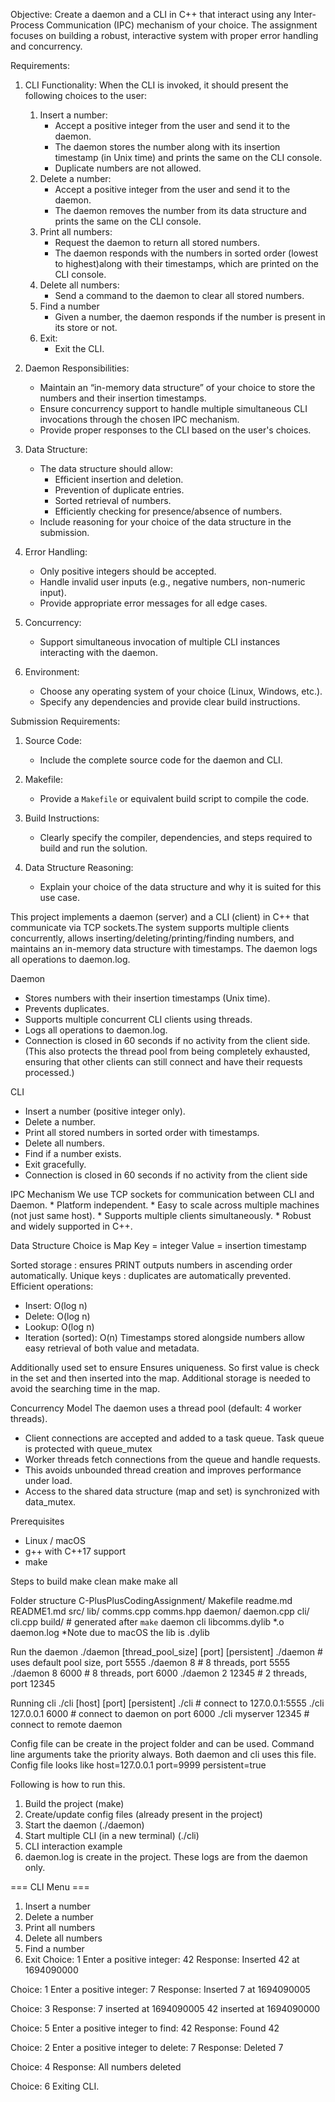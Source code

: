 Objective:
Create a daemon and a CLI in C++ that interact using any Inter-Process Communication (IPC) mechanism of your choice. The assignment focuses on building a robust, interactive system with proper error handling and concurrency.
 
 
Requirements:
 
1. CLI Functionality:
   When the CLI is invoked, it should present the following choices to the user:
   1. Insert a number:  
      - Accept a positive integer from the user and send it to the daemon.
      - The daemon stores the number along with its insertion timestamp (in Unix time) and prints the same on the CLI console.
      - Duplicate numbers are not allowed.
   2. Delete a number:  
      - Accept a positive integer from the user and send it to the daemon.
      - The daemon removes the number from its data structure and prints the same on the CLI console.
   3. Print all numbers:  
      - Request the daemon to return all stored numbers.
      - The daemon responds with the numbers in sorted order (lowest to highest)along with their timestamps, which are printed on the CLI console.
   4. Delete all numbers:  
      - Send a command to the daemon to clear all stored numbers.
   5. Find a number
         - Given a number, the daemon responds if the number is present in its store or not.
   6. Exit:  
      - Exit the CLI.
 
2. Daemon Responsibilities:
   - Maintain an “in-memory data structure” of your choice to store the numbers and their insertion timestamps.
   - Ensure concurrency support to handle multiple simultaneous CLI invocations through the chosen IPC mechanism.
   - Provide proper responses to the CLI based on the user's choices.
 
3. Data Structure:
   - The data structure should allow:
     - Efficient insertion and deletion.
     - Prevention of duplicate entries.
     - Sorted retrieval of numbers.
     - Efficiently checking for presence/absence of numbers.
   - Include reasoning for your choice of the data structure in the submission.
 
4. Error Handling:
   - Only positive integers should be accepted.
   - Handle invalid user inputs (e.g., negative numbers, non-numeric input).
   - Provide appropriate error messages for all edge cases.
 
5. Concurrency:
   - Support simultaneous invocation of multiple CLI instances interacting with the daemon.
 
6. Environment:
   - Choose any operating system of your choice (Linux, Windows, etc.).
   - Specify any dependencies and provide clear build instructions.
 
 
Submission Requirements:
1. Source Code:
   - Include the complete source code for the daemon and CLI.
 
2. Makefile:
   - Provide a `Makefile` or equivalent build script to compile the code.
 
3. Build Instructions:
   - Clearly specify the compiler, dependencies, and steps required to build and run the solution.
 
4. Data Structure Reasoning:
   - Explain your choice of the data structure and why it is suited for this use case.


This project implements a daemon (server) and a CLI (client) in C++ that communicate via TCP sockets.The system supports multiple clients concurrently, allows inserting/deleting/printing/finding numbers, and maintains an in-memory data structure with timestamps. The daemon logs all operations to daemon.log.

Daemon
* Stores numbers with their insertion timestamps (Unix time).
* Prevents duplicates.
* Supports multiple concurrent CLI clients using threads.
* Logs all operations to daemon.log.
* Connection is closed in 60 seconds if no activity from the client side. (This also protects the thread pool from being completely exhausted, ensuring that other clients can still connect and have their requests processed.)

CLI
* Insert a number (positive integer only).
* Delete a number.
* Print all stored numbers in sorted order with timestamps.
* Delete all numbers.
* Find if a number exists.
* Exit gracefully.
* Connection is closed in 60 seconds if no activity from the client side

IPC Mechanism
We use TCP sockets for communication between CLI and Daemon.
    * Platform independent.
    * Easy to scale across multiple machines (not just same host).
    * Supports multiple clients simultaneously.
    * Robust and widely supported in C++.

Data Structure Choice is Map
Key = integer
Value = insertion timestamp

Sorted storage : ensures PRINT outputs numbers in ascending order automatically.
Unique keys : duplicates are automatically prevented.
Efficient operations:
* Insert: O(log n)
* Delete: O(log n)
* Lookup: O(log n)
* Iteration (sorted): O(n)
Timestamps stored alongside numbers allow easy retrieval of both value and metadata.

Additionally used set to ensure Ensures uniqueness.
So first value is check in the set and then inserted into the map. Additional storage is needed to avoid the searching time in the map.

Concurrency Model
The daemon uses a thread pool (default: 4 worker threads).
* Client connections are accepted and added to a task queue. Task queue is protected with queue_mutex
* Worker threads fetch connections from the queue and handle requests.
* This avoids unbounded thread creation and improves performance under load.
* Access to the shared data structure (map and set) is synchronized with data_mutex.


Prerequisites
* Linux / macOS
* g++ with C++17 support
* make

Steps to build 
make clean
make
make all  

Folder structure 
C-PlusPlusCodingAssignment/
	Makefile
	readme.md
	README1.md
	src/
		lib/
			comms.cpp
			comms.hpp
		daemon/
			daemon.cpp
		cli/
			cli.cpp
		build/        # generated after `make`
			daemon
			cli
			libcomms.dylib
			*.o
			daemon.log
*Note due to macOS the lib is .dylib

Run the daemon 
./daemon [thread_pool_size] [port] [persistent]
./daemon          # uses default pool size, port 5555
./daemon 8        # 8 threads, port 5555
./daemon 8 6000   # 8 threads, port 6000
./daemon 2 12345  # 2 threads, port 12345

Running cli
./cli [host] [port] [persistent]
./cli                # connect to 127.0.0.1:5555
./cli 127.0.0.1 6000 # connect to daemon on port 6000
./cli myserver 12345 # connect to remote daemon

Config file can be create in the project folder and can be used. Command line arguments take the priority always. Both daemon and cli uses this file.
Config file looks like
host=127.0.0.1
port=9999
persistent=true


Following is how to run this.
1. Build the project (make)
2. Create/update config files (already present in the project)
3. Start the daemon (./daemon)
4. Start multiple CLI (in a new terminal) (./cli)
5. CLI interaction example
6. daemon.log is create in the project. These logs are from the daemon only.

=== CLI Menu ===
1. Insert a number
2. Delete a number
3. Print all numbers
4. Delete all numbers
5. Find a number
6. Exit
Choice: 1
Enter a positive integer: 42
Response: Inserted 42 at 1694090000

Choice: 1
Enter a positive integer: 7
Response: Inserted 7 at 1694090005

Choice: 3
Response: 
7 inserted at 1694090005
42 inserted at 1694090000

Choice: 5
Enter a positive integer to find: 42
Response: Found 42

Choice: 2
Enter a positive integer to delete: 7
Response: Deleted 7

Choice: 4
Response: All numbers deleted

Choice: 6
Exiting CLI.
